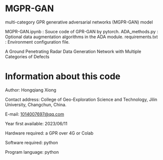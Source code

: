 # MGPR-GAN
multi-category GPR generative adversarial networks (MGPR-GAN) model

MGPR-GAN.ipynb :  Souce code of GPR-GAN by pytorch.
ADA_methods.py : Optional data augmentation algorithms in the ADA module.
requirements.txt : Environment configuration file.

A Ground Penetrating Radar Data Generation Network with Multiple Categories of Defects

# Information about this code
Author: Hongqiang Xiong

Contact address: College of Geo-Exploration Science and Technology, Jilin University, Changchun, China.

E-mail: 1014007697@qq.com

Year first available: 2023/06/11

Hardware required: a GPR over 4G  or  Colab

Software required: python

Program language: python
